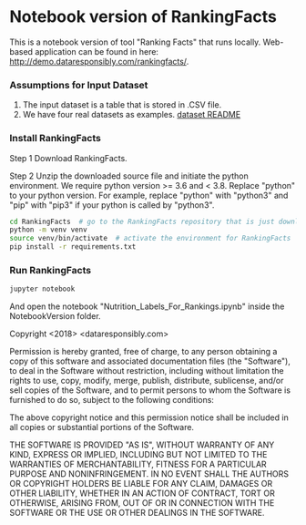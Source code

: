 # Notebook version of RankingFacts
This is a notebook version of tool "Ranking Facts" that runs locally. Web-based application can be found in here: http://demo.dataresponsibly.com/rankingfacts/.


### Assumptions for Input Dataset

1. The input dataset is a table that is stored in .CSV file.
2. We have four real datasets as examples. [dataset README](https://github.com/DataResponsibly/RankingFacts/blob/master/NotebookVersion/dataset/README.md)

### Install RankingFacts

Step 1 Download RankingFacts.

Step 2 Unzip the downloaded source file and initiate the python environment. We require python version >= 3.6 and < 3.8. Replace "python" to your python version. For example, replace "python" with "python3" and "pip" with "pip3" if your python is called by "python3". 

```bash
cd RankingFacts  # go to the RankingFacts repository that is just downloaded
python -m venv venv
source venv/bin/activate  # activate the environment for RankingFacts
pip install -r requirements.txt
```

### Run RankingFacts
```bash
jupyter notebook
```

And open the notebook "Nutrition_Labels_For_Rankings.ipynb" inside the NotebookVersion folder.




Copyright <2018> <dataresponsibly.com>

Permission is hereby granted, free of charge, to any person obtaining a copy of this software and associated documentation files (the "Software"), to deal in the Software without restriction, including without limitation the rights to use, copy, modify, merge, publish, distribute, sublicense, and/or sell copies of the Software, and to permit persons to whom the Software is furnished to do so, subject to the following conditions:

The above copyright notice and this permission notice shall be included in all copies or substantial portions of the Software.

THE SOFTWARE IS PROVIDED "AS IS", WITHOUT WARRANTY OF ANY KIND, EXPRESS OR IMPLIED, INCLUDING BUT NOT LIMITED TO THE WARRANTIES OF MERCHANTABILITY, FITNESS FOR A PARTICULAR PURPOSE AND NONINFRINGEMENT. IN NO EVENT SHALL THE AUTHORS OR COPYRIGHT HOLDERS BE LIABLE FOR ANY CLAIM, DAMAGES OR OTHER LIABILITY, WHETHER IN AN ACTION OF CONTRACT, TORT OR OTHERWISE, ARISING FROM, OUT OF OR IN CONNECTION WITH THE SOFTWARE OR THE USE OR OTHER DEALINGS IN THE SOFTWARE.
